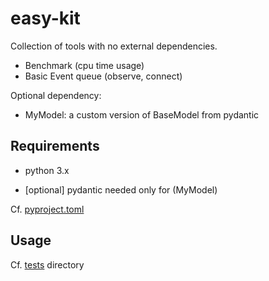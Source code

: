 # easy-kit

Collection of tools with no external dependencies.

- Benchmark (cpu time usage)
- Basic Event queue (observe, connect)

Optional dependency:

- MyModel: a custom version of BaseModel from pydantic

## Requirements

- python 3.x

- [optional] pydantic needed only for (MyModel)

Cf. [pyproject.toml](./pyproject.toml)

## Usage

Cf. [tests](./tests) directory
